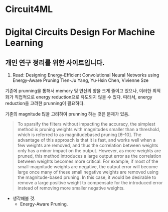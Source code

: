 # Circuit4ML
# Digital Circuits Design For Machine Learning
## 개인 연구 정리를 위한 사이트입니다.

1. Read: Designing Energy-Efficient Convolutional Neural Networks using Energy-Aware Pruning
         Tien-Ju Yang, Yu-Hsin Chen, Vivienne Sze

기존에 prunning을 통해서 memory 및 연산의 양을 크게 줄이고 있으나, 이러한 최적화가 직접적으로 energy reduction으로 유도되지 않을 수 있다.
따라서, energy reduction을 고려한 prunning이 필요하다.

기존의 magnitude 많을 고려하여 prunning 하는 것은 문제가 있음.

>To sparsify the filters without impacting the accuracy, the simplest method is pruning weights with magnitudes smaller than a threshold, which is referred to as magnitudebased pruning [6–10]. The advantage of this approach is that it is fast, and works well when a few weights are removed, and thus the correlation between weights only has a minor impact on the output. However, as more weights are pruned, this method introduces a large output error as the correlation between weights becomes more critical. For example, if most of the small-magnitude weights are negative, the output error will become large once many of these small negative weights are removed using the magnitude-based pruning. In this case, it would be desirable to remove a large positive weight to compensate for the introduced error instead of removing more smaller negative weights.


  - 생각해볼 것.
    - Energy-Aware Pruning.
         
         






